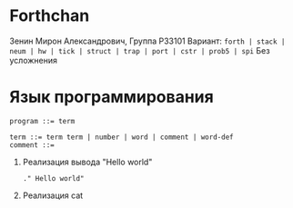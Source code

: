 # Forthchan
Зенин Мирон Александрович, Группа P33101
Вариант: `forth | stack | neum | hw | tick | struct | trap | port | cstr | prob5 | spi`
Без усложнения
# Язык программирования
```ebnf
program ::= term

term ::= term term | number | word | comment | word-def
comment ::= 
```
1. Реализация вывода "Hello world"
    ```forth
    ." Hello world"
    ```
2. Реализация cat
```forth

```